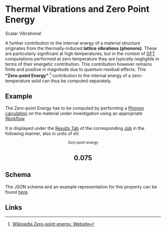 # Thermal Vibrations and Zero Point Energy

<span class="btn badge b-success border-50">Scalar</span> <span class="btn badge b-info border-50">Vibrational</span>

A further contribution to the internal energy of a material structure originates from the thermally-induced **lattice vibrations (phonons)**. These are particularly significant at high temperatures, but in the context of [DFT](../../models/dft/overview.md) computations performed at zero temperature they are typically negligible in terms of their energetic contribution. This contribution however remains finite and positive in magnitude due to quantum residual effects. This **"Zero-point Energy"** [^1] contribution to the internal energy of a zero-temperature solid can thus be computed separately. 

## Example

The Zero-point Energy  has to be computed by performing a [Phonon calculation](../non-scalar/phonon-dispersions.md) on the material under investigation using an appropriate [Workflow](../../workflows/overview.md).

It is displayed under the [Results Tab](../../jobs/ui/results-tab.md) of the corresponding [Job](../../jobs/overview.md) in the following manner, also in units of eV. 

<div class="clearfix">
    <center>
        <div class="chart"><i class="zmdi zmdi-battery-flash zmdi-hc-3x"></i></div>
        <div class="count">
        	<small>Zero point energy</small>
            <h2>0.075</h2>
        </div>
     </center>
</div>

## Schema 

The JSON schema and an example representation for this property can be found [here](../../properties/data/list.md#zero-point-energy).

## Links 

[^1]: [Wikipedia Zero-point energy, Website](https://en.wikipedia.org/wiki/Zero-point_energy)
